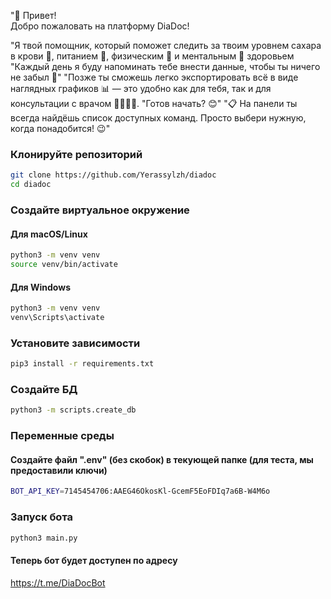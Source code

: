 "👋 Привет!  
Добро пожаловать на платформу DiaDoc!

"Я твой помощник, который поможет следить за твоим уровнем сахара в крови 🍬, питанием 🥗, физическим 🏃 и ментальным 🧠 здоровьем
"Каждый день я буду напоминать тебе внести данные, чтобы ты ничего не забыл 📅"
"Позже ты сможешь легко экспортировать всё в виде наглядных графиков 📊 — это удобно как для тебя, так и для консультации с врачом 👨‍⚕️👩‍⚕️.
"Готов начать? 😊"
"📋 На панели ты всегда найдёшь список доступных команд. Просто выбери нужную, когда понадобится! 😉"

### Клонируйте репозиторий

```bash
git clone https://github.com/Yerassylzh/diadoc
cd diadoc
```

### Создайте виртуальное окружение

#### Для macOS/Linux

```bash
python3 -m venv venv
source venv/bin/activate
```

#### Для Windows

```bash
python3 -m venv venv
venv\Scripts\activate
```

### Установите зависимости

```bash
pip3 install -r requirements.txt
```

### Создайте БД

```bash
python3 -m scripts.create_db
```

### Переменные среды

#### Создайте файл ".env" (без скобок) в текующей папке (для теста, мы предоставили ключи)

```bash
BOT_API_KEY=7145454706:AAEG46OkosKl-GcemF5EoFDIq7a6B-W4M6o
```

### Запуск бота

```bash
python3 main.py
```

#### Теперь бот будет доступен по адресу

https://t.me/DiaDocBot
